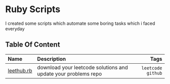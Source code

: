 # Ruby Scripts
I created some scripts which automate some boring tasks which i faced everyday 

## Table Of Content

| Name                     | Description                                                     | Tags                         |
|:------------------------ |:--------------------------------------------------------------- | ----------------------------:|
|[leethub.rb](./leethub.rb)|download your leetcode solutions and update your problems repo   |`leetcode` `github`           |

